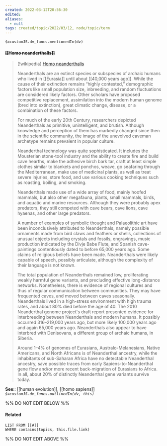 ```yaml
---
created: 2022-03-12T20:56:30 
edited: 
aliases:
  - null
tags: created/topic/2022/03/12, node/topic/term
---
```

`$=customJS.dv_funcs.mentionedIn(dv)`

#### <s class="topic-title">[[Homo neanderthalis]]</s>

> [!wikipedia] [Homo neanderthalis](https://en.wikipedia.org/wiki/Neanderthal)
> 
> Neanderthals are an extinct species or subspecies of archaic humans who lived in [[Eurasia]] until about [[40,000 years ago]]. While the cause of their extinction remains “highly contested,” demographic factors like small population size, inbreeding, and random fluctuations are considered likely factors.  Other scholars have proposed competitive replacement, assimilation into the modern human genome (bred into extinction), great climatic change, disease, or a combination of these factors. 
> 
> For much of the early 20th Century, researchers depicted Neanderthals as primitive, unintelligent, and brutish. Although knowledge and perception of them has markedly changed since then in the scientific community, the image of the unevolved caveman archetype remains prevalent in popular culture.
> 
> Neanderthal technology was quite sophisticated. It includes the Mousterian stone-tool industry and the ability to create fire and build cave hearths, make the adhesive birch bark tar, craft at least simple clothes similar to blankets and ponchos, weave, go seafaring through the Mediterranean, make use of medicinal plants, as well as treat severe injuries, store food, and use various cooking techniques such as roasting, boiling, and smoking.
> 
> Neanderthals made use of a wide array of food, mainly hoofed mammals, but also other megafauna, plants, small mammals, birds, and aquatic and marine resources. Although they were probably apex predators, they still competed with cave bears, cave lions, cave hyaenas, and other large predators. 
> 
> A number of examples of symbolic thought and Palaeolithic art have been inconclusively attributed to Neanderthals, namely possible ornaments made from bird claws and feathers or shells, collections of unusual objects including crystals and fossils, engravings, music production indicated by the Divje Babe Flute, and Spanish cave-paintings contentiously dated to before 65,000 years ago.
> Some claims of religious beliefs have been made. Neanderthals were likely capable of speech, possibly articulate, although the complexity of their language is not known. 
> 
> The total population of Neanderthals remained low, proliferating weakly harmful gene variants, and precluding effective long-distance networks. Nonetheless, there is evidence of regional cultures and thus of regular communication between communities. They may have frequented caves, and moved between caves seasonally. Neanderthals lived in a high-stress environment with high trauma rates, and about 80% died before the age of 40. The 2010 Neanderthal genome project's draft report presented evidence for interbreeding between Neanderthals and modern humans. It possibly occurred 316–219,000 years ago, but more likely 100,000 years ago and again 65,000 years ago. Neanderthals also appear to have interbred with Denisovans, a different group of archaic humans, in Siberia. 
> 
> Around 1–4% of genomes of Eurasians, Australo-Melanesians, Native Americans, and North Africans is of Neanderthal ancestry, while the inhabitants of sub-Saharan Africa have no detectable Neanderthal ancestry, save possible traces from early Sapiens-to-Neanderthal gene flow and/or more recent back-migration of Eurasians to Africa. In all, about 20% of distinctly Neanderthal gene variants survive today.
>


**See**:: [[human evolution]], [[homo sapiens]]
*`$=customJS.dv_funcs.outlinedIn(dv, this)`*

%% DO NOT EDIT BELOW %%

#### Related 

```dataview
LIST FROM [[#]]
WHERE contains(topics, this.file.link)
```
%% DO NOT EDIT ABOVE %%
